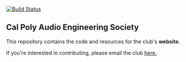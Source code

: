 [![Build Status](https://travis-ci.org/ekajjake/Cal-Poly-AES-Website.svg?branch=master)](https://travis-ci.org/ekajjake/Cal-Poly-AES-Website)
## Cal Poly Audio Engineering Society
This repository contains the code and resources for the club's **website**.

If you're interested in contributing, please email the club [here.](mailto:audioengineering@calpoly.edu)
